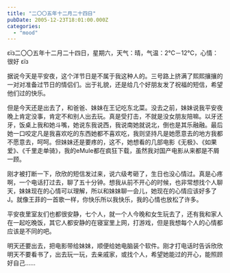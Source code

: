 ```yaml
---
title: "二〇〇五年十二月二十四日"
pubDate: 2005-12-23T18:01:00.000Z
categories: 
  - "mood"
---
```


εїз二〇〇五年十二月二十四日，星期六，天气：晴，气温：2℃－12℃，心情：很好 εїз

  

据说今天是平安夜，这个洋节日是不属于我这种人的。三号路上挤满了熙熙攘攘的一对对准备过节日的情侣们。出于礼貌，还是给几个好朋友发了祝福的短信，希望他们过的快乐。

但是今天还是出去了，和爸爸、妹妹在王记吃东北菜。没去之前，妹妹说我平安夜晚上肯定没事，肯定不和别人出去玩。真是受打击，不就是没女朋友陪嘛。以牙还牙，饭桌上我和她斗嘴，她说东我说西，我说南她就说北，倒也是其乐融融。最后她一口咬定凡是我喜欢吃的东西她都不喜欢吃，我则坚持凡是她愿意去的地方我都不愿意去，呵呵。但妹妹还是要疼的，这不，她想看的几部电影《无极》、《如果爱》、《千里走单骑》，我的eMule都在疯狂下载，虽然我对国产电影从来都是不屑一顾。

刚才被打断一下，欣欣的短信发过来，说六级考砸了，生日也没心情过。真是心疼啊，一个电话打过去，聊了五十分钟。想我从前不开心的时候，也非常想找个人聊天，妹妹现在的心情可以理解，所以和妹妹聊一会儿，她现在的心情应该好多了 J。就像王菲的一首歌一样，你快乐所以我快乐，我的心情也放松了许多。

平安夜里室友们也都很安静，七个人，就一个人今晚和女生玩去了，还有我和家人在一起吃晚饭，其它人都安静的在寝室里上网，打游戏，但是我想每个人的心情都应该是不同的吧。

明天还要出去，把电影带给妹妹，顺便给她电脑装个软件。刚才打电话时告诉欣欣明天不要看书了，出去玩一玩，去亲戚家，或找个人，希望她能过的开心，能照顾好自己……
